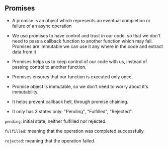 ## Promises

- A promise is an object which represents an eventual completion or failure of an async operation

- We use promises to have control and trust in our code. so that we don't need to pass a callback function to another function which may fail. Promises are immutable we can use it any where in the code and extract data from it

- Promises helps us to keep control of our code with us, instead of passing control to another function. 

- Promises ensures that our function is executed only once.

- Promise object is immutable, so we don't need to worry about it's immutability.

- It helps prevent callback hell, through promise chaining.

- It only has 3 states  only: "Pending", "Fulfilled", "Rejected".

`pending`: initial state, neither fulfilled nor rejected.

`fulfilled`: meaning that the operation was completed successfully.

`rejected`: meaning that the operation failed.